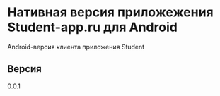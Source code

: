 # Нативная версия приложежения Student-app.ru для Android
Android-версия клиента приложения Student
## Версия
0.0.1
